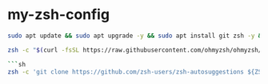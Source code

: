 # my-zsh-config

```sh
sudo apt update && sudo apt upgrade -y && sudo apt install git zsh -y && sudo chsh -s /usr/bin/zsh $USER
```

```sh
zsh -c "$(curl -fsSL https://raw.githubusercontent.com/ohmyzsh/ohmyzsh/master/tools/install.sh)"    ```

```sh
zsh -c 'git clone https://github.com/zsh-users/zsh-autosuggestions ${ZSH_CUSTOM:-~/.oh-my-zsh/custom}/plugins/zsh-autosuggestions && git clone https://github.com/zsh-users/zsh-syntax-highlighting.git ${ZSH_CUSTOM:-~/.oh-my-zsh/custom}/plugins/zsh-syntax-highlighting && git clone https://github.com/sindresorhus/pure.git "$HOME/.zsh/pure" && curl https://raw.githubusercontent.com/jajex1/my-zsh-config/main/.zshrc > $home/.zshrc'
```
